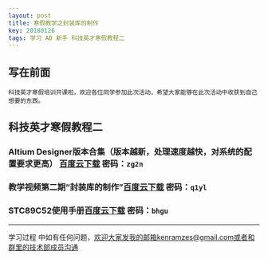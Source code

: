 ```yaml
---
layout: post
title: 寒假教学之封装库的制作
key: 20180126
tags: 学习 AD 新手 科技英才寒假教程二
---
```

写在前面
------
    科技英才寒假培训开课啦，欢迎各位同学参加此次活动，希望大家能够在此次活动中收获到自己想要的东西。
    
## 科技英才寒假教程二

### Altium Designer版本合集（版本越新，处理速度越快，对系统的配置要求更高）  [百度云下载][1]  密码：`zg2n`

### 教学视频第二期“封装库的制作”[百度云下载][2] 密码：`q1yl`

### STC89C52使用手册[百度云下载][3] 密码：`bhgu`

------------------------------
学习过程 中如有任何问题，欢迎大家发我的邮箱kenramzes@gmail.com或者和群里的技术部成员沟通

  [1]: https://pan.baidu.com/s/1nwEwQBf 
  [2]: https://pan.baidu.com/s/1nwdPe8x 
  [3]: https://pan.baidu.com/s/1sm4LmFF
